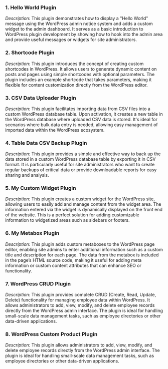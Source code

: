### 1. **Hello World Plugin**

*Description:*
This plugin demonstrates how to display a "Hello World" message using the WordPress admin notice system and adds a custom widget to the admin dashboard. It serves as a basic introduction to WordPress plugin development by showing how to hook into the admin area and provide useful messages or widgets for site administrators.

### 2. **Shortcode Plugin**

*Description:*
This plugin introduces the concept of creating custom shortcodes in WordPress. It allows users to generate dynamic content on posts and pages using simple shortcodes with optional parameters. The plugin includes an example shortcode that takes parameters, making it flexible for content customization directly from the WordPress editor.

### 3. **CSV Data Uploader Plugin**

*Description:*
This plugin facilitates importing data from CSV files into a custom WordPress database table. Upon activation, it creates a new table in the WordPress database where uploaded CSV data is stored. It's ideal for scenarios where bulk data entry is needed, allowing easy management of imported data within the WordPress ecosystem.

### 4. **Table Data CSV Backup Plugin**

*Description:*
This plugin provides a simple and effective way to back up the data stored in a custom WordPress database table by exporting it in CSV format. It is particularly useful for site administrators who want to create regular backups of critical data or provide downloadable reports for easy sharing and analysis.

### 5. **My Custom Widget Plugin**

*Description:*
This plugin creates a custom widget for the WordPress site, allowing users to easily add and manage content from the widget area. The information entered via the widget is dynamically displayed on the front end of the website. This is a perfect solution for adding customizable information to widgetized areas such as sidebars or footers.

### 6. **My Metabox Plugin**

*Description:*
This plugin adds custom metaboxes to the WordPress page editor, enabling site admins to enter additional information such as a custom title and description for each page. The data from the metabox is included in the page’s HTML source code, making it useful for adding meta information or custom content attributes that can enhance SEO or functionality.

### 7. **WordPress CRUD Plugin**

*Description:*
This plugin provides complete CRUD (Create, Read, Update, Delete) functionality for managing employee data within WordPress. It allows administrators to add, view, modify, and delete employee records directly from the WordPress admin interface. The plugin is ideal for handling small-scale data management tasks, such as employee directories or other data-driven applications.

### 8. **WordPress Custom Product Plugin**

*Description:*
This plugin allows administrators to add, view, modify, and delete employee records directly from the WordPress admin interface. The plugin is ideal for handling small-scale data management tasks, such as employee directories or other data-driven applications.
